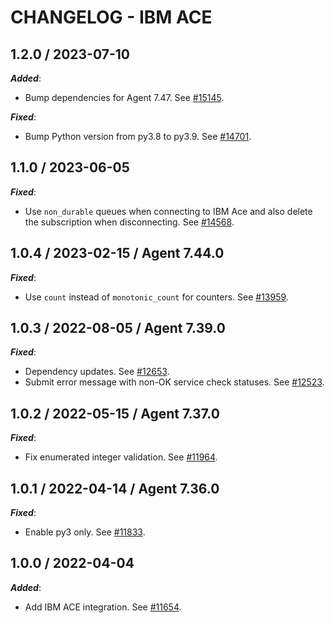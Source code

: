 # CHANGELOG - IBM ACE

## 1.2.0 / 2023-07-10

***Added***:

* Bump dependencies for Agent 7.47. See [#15145](https://github.com/DataDog/integrations-core/pull/15145).

***Fixed***:

* Bump Python version from py3.8 to py3.9. See [#14701](https://github.com/DataDog/integrations-core/pull/14701).

## 1.1.0 / 2023-06-05

***Fixed***:

* Use `non_durable` queues when connecting to IBM Ace and also delete the subscription when disconnecting. See [#14568](https://github.com/DataDog/integrations-core/pull/14568).

## 1.0.4 / 2023-02-15 / Agent 7.44.0

***Fixed***:

* Use `count` instead of `monotonic_count` for counters. See [#13959](https://github.com/DataDog/integrations-core/pull/13959).

## 1.0.3 / 2022-08-05 / Agent 7.39.0

***Fixed***:

* Dependency updates. See [#12653](https://github.com/DataDog/integrations-core/pull/12653).
* Submit error message with non-OK service check statuses. See [#12523](https://github.com/DataDog/integrations-core/pull/12523).

## 1.0.2 / 2022-05-15 / Agent 7.37.0

***Fixed***:

* Fix enumerated integer validation. See [#11964](https://github.com/DataDog/integrations-core/pull/11964).

## 1.0.1 / 2022-04-14 / Agent 7.36.0

***Fixed***:

* Enable py3 only. See [#11833](https://github.com/DataDog/integrations-core/pull/11833).

## 1.0.0 / 2022-04-04

***Added***:

* Add IBM ACE integration. See [#11654](https://github.com/DataDog/integrations-core/pull/11654).
